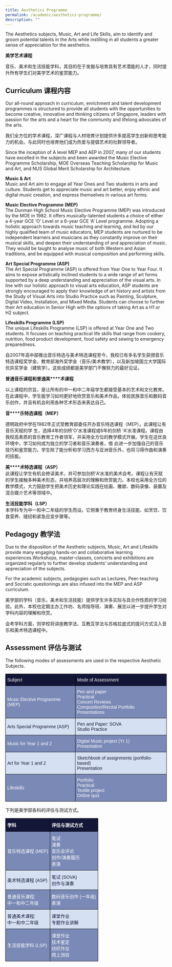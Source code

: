 ```yaml
---
title: Aesthetics Programme
permalink: /academic/aesthetics-programme/
description: ""
---
```

The Aesthetics subjects, Music, Art and Life Skills, aim to identify and groom potential talents in the Arts while instilling in all students a greater sense of appreciation for the aesthetics.

**美学艺术课程**

音乐、美术和生活技能学科，其目的在于发掘与培育具有艺术潜能的人才，同时提升所有学生们对美学艺术的鉴赏能力。

## **Curriculum 课程内容**

Our all-round approach in curriculum, enrichment and talent development programmes is structured to provide all students with the opportunities to become creative, innovative and thinking citizens of Singapore, leaders with passion for the arts and a heart for the community and lifelong advocates of the arts.

我们全方位的学术课程，深广课程与人材培育计划提供许多提高学生创新和思考能力的机会。与此同时也培育他们成为热爱与提倡艺术的社群领导者。


Since the inception of A level MEP and AEP in 2007, many of our students have excelled in the subjects and been awarded the Music Elective Programme Scholarship, MOE Overseas Teaching Scholarship for Music and Art, and NUS Global Merit Scholarship for Architecture.

**Music & Art**  
Music and Art aim to engage all Year Ones and Two students in arts and culture. Students get to appreciate music and art better, enjoy ethnic and digital music creation, and express themselves in various art forms.

**Music Elective Programme (MEP)**  
The Dunman High School Music Elective Programme (MEP) was introduced by the MOE in 1982. It offers musically-talented students a choice of either a 4-year GCE ‘O’ Level or a 6-year GCE ‘A’ Level programme. Adopting a holistic approach towards music teaching and learning, and led by our highly qualified team of music educators, MEP students are nurtured to be independent learners and musicians as they constantly improve on their musical skills, and deepen their understanding of and appreciation of music. They would be taught to analyse music of both Western and Asian traditions, and be equipped with musical composition and performing skills.

**Art Special Programme (ASP)**  
The Art Special Programme (ASP) is offered from Year One to Year Four. It aims to expose artistically inclined students to a wide range of art forms supported by a deep understanding and appreciation of the visual arts. In line with our holistic approach to visual arts education, ASP students are strongly encouraged to apply their knowledge of art history and artists from the Study of Visual Arts into Studio Practice such as Painting, Sculpture, Digital Video, Installation, and Mixed Media. Students can choose to further their Art education in Senior High with the options of taking Art as a H1 or H2 subject.

**Lifeskills Programme (LSP)**  
The unique Lifeskills Programme (LSP) is offered at Year One and Two students. It focuses on teaching practical life skills that range from cookery, nutrition, food product development, food safety and sewing to emergency preparedness.

自2007年高中部推出音乐特选与美术特选课程至今，我校已有多名学生获颁音乐特选课程奖学金，教育部海外奖学金（音乐/美术教学），以及新加坡国立大学国际优异奖学金（建筑学）。这些成绩都是美学部门不懈努力的最好见证。

**普通音****乐课程****和普通美****术课程**

以上课程的宗旨，是让所有的中一和中二年级学生都接受基本的艺术和文化教育。在此课程中，学生能学习如何更好地欣赏音乐和美术作品，体验民族音乐和数码音乐创作，并且有机会利用各种艺术形态来表达自己。

**音****乐特选课程（****MEP****）**

德明政府中学在1982年正式受教育部委任开办音乐特选课程（MEP）。此课程让有音乐天赋的学 生，选择4年的剑桥‘O’水准课程或6年的剑桥 ‘A’水准课程。课程由我校高素质的音乐教育工作者领军，并采用全方位的教学模式开展。学生在这优良环境中，学习如何成为独立的学习者和音乐演奏者，借 此进一步加强自己的音乐技巧和鉴赏能力。学生除了能分析和学习西方与亚洲音乐外，也将习得作曲和演奏的技能。

**美****术特选课程（****ASP****）**  
此课程让学生有机会修读美术，并可参加剑桥’A’水准的美术会考。课程让有天赋的学生接触多种美术形态，并培养高层次的理解和欣赏能力。本校也采用全方位的教学模式，大力鼓励学生把美术历史和理论实践在绘画、雕塑、数码录像、装置及混合媒介艺术等领域中。

**生活技能学科（****LSP****）**  
本学科专为中一和中二年级的学生而设。它侧重于教育终身生活技能、如烹饪、饮食营养、缝纫和紧急应变步骤等。

## **Pedagogy 教学法**

Due to the disposition of the Aesthetic subjects, Music, Art and Lifeskills provide many engaging hands-on and collaborative learning experiences.Workshops, master-classes, concerts and exhibitions are organized regularly to further develop students’ understanding and appreciation of the subjects.

For the academic subjects, pedagogies such as Lectures, Peer-teaching and Socratic questionings are also infused into the MEP and ASP curriculum.

美学部的学科（音乐，美术和生活技能）提供学生许多实际与具合作性质的学习经验。此外，本校也定期主办工作坊、名师指导班、演奏、展览以进一步提升学生对学科内容的理解和欣赏。

会考学科方面，则学校将讲座教学法、互教互学法与苏格拉底式的提问方式注入音乐和美术特选课程中。


## **Assessment 评估与测试**

The following modes of assessments are used in the respective Aesthetic Subjects.

<style type="text/css">
.tg  {border-collapse:collapse;border-spacing:0;}
.tg td{border-color:black;border-style:solid;border-width:1px;font-family:Arial, sans-serif;font-size:14px;
  overflow:hidden;padding:10px 5px;word-break:normal;}
.tg th{border-color:black;border-style:solid;border-width:1px;font-family:Arial, sans-serif;font-size:14px;
  font-weight:normal;overflow:hidden;padding:10px 5px;word-break:normal;}
.tg .tg-7scb{background-color:#D5E0F2;color:#141638;text-align:left;vertical-align:top}
.tg .tg-wau1{background-color:#141638;color:#FFF;text-align:left;vertical-align:top}
.tg .tg-bl4q{background-color:#7B89B6;color:#FFF;text-align:left;vertical-align:middle}
.tg .tg-463q{background-color:#7B89B6;color:#FFF;text-align:left;vertical-align:top}
.tg .tg-g8zf{background-color:#D5E0F2;color:#141638;text-align:left;vertical-align:middle}
</style>
<table class="tg">
<thead>
  <tr>
    <th class="tg-wau1"><span style="font-weight:normal">Subject</span></th>
    <th class="tg-wau1"><span style="font-weight:normal">Mode of Assessment</span></th>
  </tr>
</thead>
<tbody>
  <tr>
    <td class="tg-bl4q"><span style="color:#FFF;background-color:#7B89B6">Music Elective Programme (MEP)</span></td>
    <td class="tg-463q">Pen and paper<br>Practical<br>Concert Reviews<br>Composition/Recital Portfolio<br>Presentations</td>
  </tr>
  <tr>
    <td class="tg-g8zf"><span style="color:#141638;background-color:#D5E0F2">Arts Special Programme (ASP)</span></td>
    <td class="tg-7scb">Pen and Paper: SOVA<br>Studio Practice</td>
  </tr>
  <tr>
    <td class="tg-bl4q"><span style="color:#FFF;background-color:#7B89B6">Music for Year 1 and 2</span></td>
    <td class="tg-463q">Digital Music project (Yr 1)<br>Presentation</td>
  </tr>
  <tr>
    <td class="tg-g8zf"><span style="color:#141638;background-color:#D5E0F2">Art for Year 1 and 2</span></td>
    <td class="tg-7scb">Sketchbook of assignments (portfolio-based)<br>Presentation</td>
  </tr>
  <tr>
    <td class="tg-bl4q"><span style="color:#FFF;background-color:#7B89B6">Lifeskills</span></td>
    <td class="tg-463q">Portfolio<br>Practical<br>Textile project<br>Online quiz</td>
  </tr>
</tbody>
</table>

下列是美学部各科的评估与测试方式。

<style type="text/css">
.tg  {border-collapse:collapse;border-spacing:0;}
.tg td{border-color:black;border-style:solid;border-width:1px;font-family:Arial, sans-serif;font-size:14px;
  overflow:hidden;padding:10px 5px;word-break:normal;}
.tg th{border-color:black;border-style:solid;border-width:1px;font-family:Arial, sans-serif;font-size:14px;
  font-weight:normal;overflow:hidden;padding:10px 5px;word-break:normal;}
.tg .tg-7scb{background-color:#D5E0F2;color:#141638;text-align:left;vertical-align:top}
.tg .tg-ytzc{background-color:#141638;color:#FFF;font-weight:bold;text-align:left;vertical-align:middle}
.tg .tg-bl4q{background-color:#7B89B6;color:#FFF;text-align:left;vertical-align:middle}
.tg .tg-463q{background-color:#7B89B6;color:#FFF;text-align:left;vertical-align:top}
.tg .tg-g8zf{background-color:#D5E0F2;color:#141638;text-align:left;vertical-align:middle}
</style>
<table class="tg">
<thead>
  <tr>
    <th class="tg-ytzc"><span style="color:#FFF;background-color:#141638">学科</span></th>
    <th class="tg-ytzc"><span style="color:#FFF;background-color:#141638">评估与测试方式</span></th>
  </tr>
</thead>
<tbody>
  <tr>
    <td class="tg-bl4q"><span style="color:#FFF;background-color:#7B89B6">音乐特选课程 (MEP)</span></td>
    <td class="tg-463q">笔试<br>演奏<br>音乐会评论<br>创作/演奏履历<br>表演</td>
  </tr>
  <tr>
    <td class="tg-g8zf"><span style="color:#141638;background-color:#D5E0F2">美术特选课程 (ASP)</span></td>
    <td class="tg-7scb">笔试 (SOVA)<br>创作与演奏</td>
  </tr>
  <tr>
    <td class="tg-bl4q"><span style="color:#FFF;background-color:#7B89B6">普通音乐课程:</span><br><span style="color:#FFF;background-color:#7B89B6">中一和中二年级</span></td>
    <td class="tg-463q">数码音乐创作 (一年级)<br>表演</td>
  </tr>
  <tr>
    <td class="tg-g8zf"><span style="color:#141638;background-color:#D5E0F2">普通美术课程:</span><br><span style="color:#141638;background-color:#D5E0F2">中一和中二年级</span></td>
    <td class="tg-7scb">课堂作业<br>专题作业讲解</td>
  </tr>
  <tr>
    <td class="tg-bl4q"><span style="color:#FFF;background-color:#7B89B6">生活技能学科 (LSP)</span></td>
    <td class="tg-463q">课堂作业<br>技术鉴定<br>纺织作业<br>网上测验</td>
  </tr>
</tbody>
</table>
